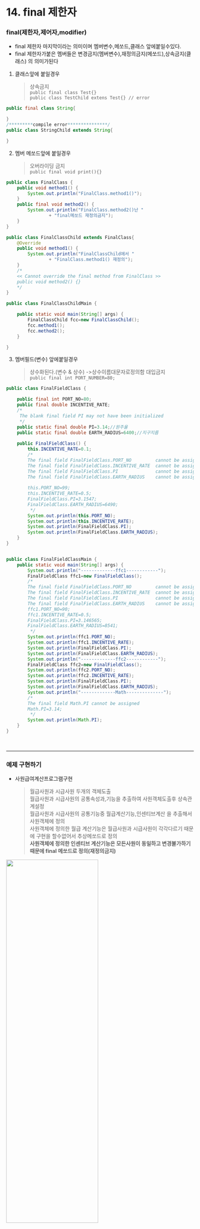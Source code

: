 # 14. final 제한자

### final(제한자,제어자,modifier)

- final 제한자 마지막이라는 의미이며 멤버변수,메쏘드,클래스 앞에붙일수있다.
- final 제한자가붙은 멤버들은 변경금지(멤버변수),재정의금지(메쏘드),상속금지(클래스) 의 의미가된다


1. 클래스앞에 붙일경우
	 >상속금지<br>
      ```public final class Test{}```<br>
	  ```public class TestChild extens Test{} // error```
      

	  
 ```java
public final class String{

}
/*********compile error***************/
public class StringChild extends String{

}
 ```


2. 멤버 메쏘드앞에 붙일경우 
     >오버라이딩 금지<br>
      ```public final void print(){}```<br>

```java
public class FinalClass {
	public void method1() {
		System.out.println("FinalClass.method1()");
	}
	public final void method2() {
		System.out.println("FinalClass.method2()난 "
				+ "final메쏘드 재정의금지");
	}
}
```
```java
public class FinalClassChild extends FinalClass{
	@Override
	public void method1() {
		System.out.println("FinalClassChild에서 "
				+ "FinalClass.method1() 재정의");
	}
	/*
	<< Cannot override the final method from FinalClass >>
	public void method2() {}
	*/
}
```
```java
public class FinalClassChildMain {

	public static void main(String[] args) {
		FinalClassChild fcc=new FinalClassChild();
		fcc.method1();
		fcc.method2();
	}

}

```

       
3. 멤버필드(변수) 앞에붙일경우
      > 상수화된다.(변수 & 상수) ->상수이름대문자로정의함
      > 대입금지<br>
      >```public final int PORT_NUMBER=80;```

```java
public class FinalFieldClass {

	public final int PORT_NO=80;
	public final double INCENTIVE_RATE;
	/*
	 The blank final field PI may not have been initialized 
	 */
	public static final double PI=3.14;//원주율
	public static final double EARTH_RADIUS=6400;//지구지름
	
	public FinalFieldClass() {
		this.INCENTIVE_RATE=0.1;
		/*
		The final field FinalFieldClass.PORT_NO 		cannot be assigned
		The final field FinalFieldClass.INCENTIVE_RATE 	cannot be assigned
		The final field FinalFieldClass.PI 				cannot be assigned
		The final field FinalFieldClass.EARTH_RADIUS 	cannot be assigned
		
		this.PORT_NO=99;
		this.INCENTIVE_RATE=0.5;
		FinalFieldClass.PI=3.1547;
		FinalFieldClass.EARTH_RADIUS=6490;
		 */
		System.out.println(this.PORT_NO);
		System.out.println(this.INCENTIVE_RATE);
		System.out.println(FinalFieldClass.PI);
		System.out.println(FinalFieldClass.EARTH_RADIUS);
	}
}
```

```java

public class FinalFieldClassMain {
	public static void main(String[] args) {
		System.out.println("-------------ffc1------------");
		FinalFieldClass ffc1=new FinalFieldClass();
		/*
		The final field FinalFieldClass.PORT_NO 		cannot be assigned
		The final field FinalFieldClass.INCENTIVE_RATE 	cannot be assigned
		The final field FinalFieldClass.PI 				cannot be assigned
		The final field FinalFieldClass.EARTH_RADIUS 	cannot be assigned
		ffc1.PORT_NO=90;
		ffc1.INCENTIVE_RATE=0.5;
		FinalFieldClass.PI=3.146565;
		FinalFieldClass.EARTH_RADIUS=8541;
		 */
		System.out.println(ffc1.PORT_NO);
		System.out.println(ffc1.INCENTIVE_RATE);
		System.out.println(FinalFieldClass.PI);
		System.out.println(FinalFieldClass.EARTH_RADIUS);
		System.out.println("-------------ffc2------------");
		FinalFieldClass ffc2=new FinalFieldClass();
		System.out.println(ffc2.PORT_NO);
		System.out.println(ffc2.INCENTIVE_RATE);
		System.out.println(FinalFieldClass.PI);
		System.out.println(FinalFieldClass.EARTH_RADIUS);
		System.out.println("-------------Math--------------");
		/*
		The final field Math.PI cannot be assigned
		Math.PI=3.14;
		 */
		System.out.println(Math.PI);
	}
}

```
<br>
<hr>

### 예제 구현하기

  - 사원급여계산프로그램구현
    >월급사원과 시급사원 두개의 객체도출<br> 
	>월급사원과 시급사원의 공통속성과,기능을 추출하여 사원객체도출후 상속관계설정<br>
	>월급사원과 시급사원의 공통기능중 월급계산기능,인센티브계산 을 추출해서 사원객체에 정의<br>
	   >사원객체에 정의한 월급     계산기능은 월급사원과 시급사원이 각각다르기 때문에 구현을 할수없어서 추상메쏘드로 정의<br>
	   >**사원객체에 정의한 인센티브 계산기능은 모든사원이 동일하고 변경불가하기 때문에 final 메쏘드로 정의(재정의금지)**<br>       
      
   <img src='image-18.png' width='70%' height='50%'>


   ```java
   public abstract class Employee {
    private int no;		//번호
    private String name;//이름
    private int pay;	//급여
     
    public final static double INCENTIVE_RATE=0.1;
    
    public Employee() {
	}
    public Employee(int no, String name) {
		super();
		this.no = no;
		this.name = name;
	}
    /*
     * 급여계산
     *   - 실제구현작업 불가능
     *   - 자식클래스에서 반드시 재정의해야하는 메쏘드
     *   - 재정의강제(규칙,specfication)
     */
	public abstract void calculatePay();
	/*
	 *인센티브계산( 급여가 200만원이 넘으면 10% 인센티브지급)
	 *	 - 모든사원들의  인센티브계산방법 동일함
	 *   - 재정의금지(회장님의 방침,변경금지) 
	 */
	public final double calulateIncentive() {
		double incentive=0.0;
		if(this.pay>2000000) {
			incentive = this.pay*Employee.INCENTIVE_RATE;
		}
		return incentive;
	}	
	public void print() {
		System.out.print(this.no+"\t"+this.name+"\t"+this.pay+"\t");
	}	
	public int getNo() {
		return no;
	}
	public void setNo(int no) {
		this.no = no;
	}
	public String getName() {
		return name;
	}
	public void setName(String name) {
		this.name = name;
	}
	public int getPay() {
		return pay;
	}
	public void setPay(int pay) {
		this.pay = pay;
	}
}

```
   

```java
public class SalaryEmployee extends Employee {
	private int annualSalary;//연봉
	public SalaryEmployee() {
	}
	public SalaryEmployee(int no,String name,int annualSalary) {
		super(no,name);
		this.annualSalary = annualSalary;
	}
	public void print() {
		super.print();
		System.out.println(annualSalary);
	}
	@Override
	public void calculatePay() {
		int tempPay = this.annualSalary/12;
		this.setPay(tempPay);
	}
	public int getAnnualSalary() {
		return annualSalary;
	}
	public void setAnnualSalary(int annualSalary) {
		this.annualSalary = annualSalary;
	}
	
	
}
```

```java
public class HourlyEmployee extends Employee {
	private int worksHour;//일한시간
	private int payPerHour;//시간당급여
	public HourlyEmployee() {
	}
	public HourlyEmployee(int no,String name,int worksHour, int payPerHour) {
		super(no,name);
		this.worksHour = worksHour;
		this.payPerHour = payPerHour;
	}

	public void print() {
		super.print();
		System.out.println(this.worksHour+"\t"+this.payPerHour);
	}
	@Override
	public void calculatePay() {
		this.setPay(this.worksHour*this.payPerHour);
		
	}
	public int getWorksHour() {
		return worksHour;
	}
	public void setWorksHour(int worksHour) {
		this.worksHour = worksHour;
	}
	public int getPayPerHour() {
		return payPerHour;
	}
	public void setPayPerHour(int payPerHour) {
		this.payPerHour = payPerHour;
	}
	
}
```

```java
public class EmployeePayPrintFinalMain {
	public static void main(String[] args) {
		Employee[] emps= {
			new SalaryEmployee(1,"KIM",45000000),	
			new SalaryEmployee(2,"GIM",80000000),	
			new SalaryEmployee(3,"VIM",20000000),	
			new HourlyEmployee(4,"HOM",100,30000),
			new HourlyEmployee(5,"GON",100,10000)
		};
		for(Employee emp:emps) {
			emp.calculatePay();
			System.out.println("---------"+emp.getName()
			+" 님 급여명세표------");
			emp.print();
			double incentive=emp.calulateIncentive();
			System.out.println("\t인센티브:"+incentive);
			System.out.println("--------------------------------");
			System.out.println();
		}
		System.out.println("사원인센브율:"+Employee.INCENTIVE_RATE);
	}
}
```
